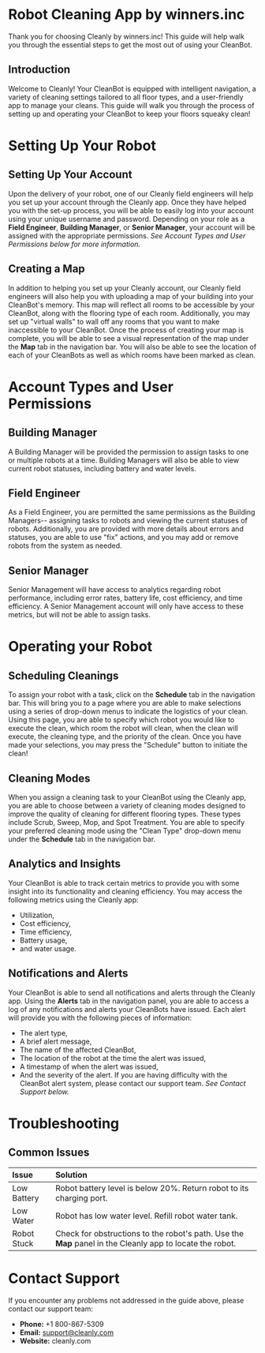 # Robot Cleaning App by winners.inc
Thank you for choosing Cleanly by winners.inc! This guide will help walk you through the essential steps to get the most out of using your CleanBot.

## Introduction
Welcome to Cleanly! Your CleanBot is equipped with intelligent navigation, a variety of cleaning settings tailored to all floor types, and a user-friendly app to manage your cleans. This guide will walk you through the process of setting up and operating your CleanBot to keep your floors squeaky clean!

# Setting Up Your Robot
## Setting Up Your Account
Upon the delivery of your robot, one of our Cleanly field engineers will help you set up your account through the Cleanly app. Once they have helped you with the set-up process, you will be able to easily log into your account using your unique username and password. Depending on your role as a **Field Engineer**, **Building Manager**, or **Senior Manager**, your account will be assigned with the appropriate permissions. *See Account Types and User Permissions below for more information.* 

## Creating a Map
In addition to helping you set up your Cleanly account, our Cleanly field engineers will also help you with uploading a map of your building into your CleanBot's memory. This map will reflect all rooms to be accessible by your CleanBot, along with the flooring type of each room. Additionally, you may set up "virtual walls" to wall off any rooms that you want to make inaccessible to your CleanBot. Once the process of creating your map is complete, you will be able to see a visual representation of the map under the **Map** tab in the navigation bar. You will also be able to see the location of each of your CleanBots as well as which rooms have been marked as clean.

# Account Types and User Permissions
## Building Manager
A Building Manager will be provided the permission to assign tasks to one or multiple robots at a time. Building Managers will also be able to view current robot statuses, including battery and water levels.

## Field Engineer
As a Field Engineer, you are permitted the same permissions as the Building Managers-- assigning tasks to robots and viewing the current statuses of robots. Additionally, you are provided with more details about errors and statuses, you are able to use "fix" actions, and you may add or remove robots from the system as needed.

## Senior Manager
Senior Management will have access to analytics regarding robot performance, including error rates, battery life, cost efficiency, and time efficiency. A Senior Management account will only have access to these metrics, but will not be able to assign tasks.

# Operating your Robot
## Scheduling Cleanings
To assign your robot with a task, click on the **Schedule** tab in the navigation bar. This will bring you to a page where you are able to make selections using a series of drop-down menus to indicate the logistics of your clean. Using this page, you are able to specify which robot you would like to execute the clean, which room the robot will clean, when the clean will execute, the cleaning type, and the priority of the clean. Once you have made your selections, you may press the "Schedule" button to initiate the clean!

## Cleaning Modes
When you assign a cleaning task to your CleanBot using the Cleanly app, you are able to choose between a variety of cleaning modes designed to improve the quality of cleaning for different flooring types. These types include Scrub, Sweep, Mop, and Spot Treatment. You are able to specify your preferred cleaning mode using the "Clean Type" drop-down menu under the **Schedule** tab in the navigation bar.

## Analytics and Insights
Your CleanBot is able to track certain metrics to provide you with some insight into its functionality and cleaning efficiency. You may access the following metrics using the Cleanly app:
+ Utilization,
+ Cost efficiency,
+ Time efficiency,
+ Battery usage,
+ and water usage.

## Notifications and Alerts
Your CleanBot is able to send all notifications and alerts through the Cleanly app. Using the **Alerts** tab in the navigation panel, you are able to access a log of any notifications and alerts your CleanBots have issued. Each alert will provide you with the following pieces of information:
+ The alert type,
+ A brief alert message,
+ The name of the affected CleanBot,
+ The location of the robot at the time the alert was issued,
+ A timestamp of when the alert was issued,
+ And the severity of the alert.
If you are having difficulty with the CleanBot alert system, please contact our support team. *See Contact Support below.*

# Troubleshooting
## Common Issues
| Issue        | Solution                                                                |
|:-------------|:------------------------------------------------------------------------|
| Low Battery  | Robot battery level is below 20%. Return robot to its charging port.    |
| Low Water    | Robot has low water level. Refill robot water tank.                     |
| Robot Stuck  | Check for obstructions to the robot's path. Use the **Map** panel in the Cleanly app to locate the robot. |

# Contact Support
If you encounter any problems not addressed in the guide above, please contact our support team:
+ **Phone:** +1 800-867-5309
+ **Email:** support@cleanly.com
+ **Website:** cleanly.com